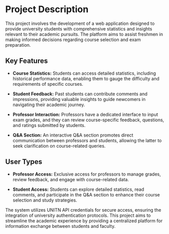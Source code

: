 # Project Description

This project involves the development of a web application designed to provide university students with comprehensive statistics and insights relevant to their academic pursuits. The platform aims to assist freshmen in making informed decisions regarding course selection and exam preparation.

## Key Features

- **Course Statistics:** Students can access detailed statistics, including historical performance data, enabling them to gauge the difficulty and requirements of specific courses.

- **Student Feedback:** Past students can contribute comments and impressions, providing valuable insights to guide newcomers in navigating their academic journey.

- **Professor Interaction:** Professors have a dedicated interface to input exam grades, and they can review course-specific feedback, questions, and ratings submitted by students.

- **Q&A Section:** An interactive Q&A section promotes direct communication between professors and students, allowing the latter to seek clarification on course-related queries.

## User Types

- **Professor Access:** Exclusive access for professors to manage grades, review feedback, and engage with course-related data.

- **Student Access:** Students can explore detailed statistics, read comments, and participate in the Q&A section to enhance their course selection and study strategies.

The system utilizes UNITN API credentials for secure access, ensuring the integration of university authentication protocols. This project aims to streamline the academic experience by providing a centralized platform for information exchange between students and faculty.
